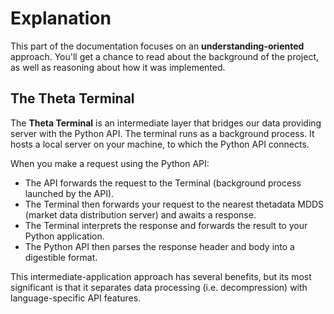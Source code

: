 # Explanation

This part of the documentation focuses on an
**understanding-oriented** approach. You'll get a
chance to read about the background of the project,
as well as reasoning about how it was implemented.

## The Theta Terminal

The **Theta Terminal** is an intermediate layer that bridges our data
providing server with the Python API. The terminal runs as a background
process. It hosts a local server on your machine, to which the Python API connects.

When you make a request using the Python API:

- The API forwards the request to the Terminal (background process launched by the API).
- The Terminal then forwards your request to the nearest thetadata MDDS (market data distribution server) and awaits a response.
- The Terminal interprets the response and forwards the result to your Python application.
- The Python API then parses the response header and body into a digestible format.

This intermediate-application approach has several benefits, but its most significant
is that it separates data processing (i.e. decompression) with
language-specific API features.
